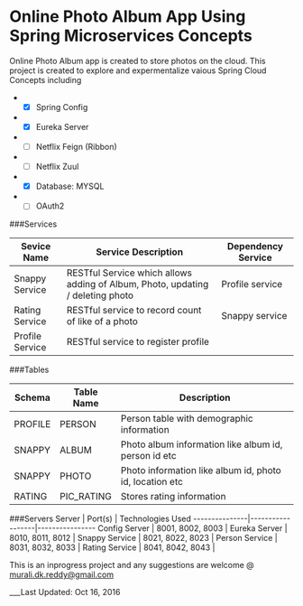 # Online Photo Album App Using Spring Microservices Concepts

Online Photo Album app is created to store photos on the cloud. This project is created to explore and expermentalize vaious Spring Cloud Concepts including

* - [x] Spring Config 
* - [x] Eureka Server
* - [ ] Netflix Feign (Ribbon)
* - [ ] Netflix Zuul
* - [x] Database: MYSQL
* - [ ] OAuth2

###Services

Sevice Name    | Service Description                                                                |Dependency Service
---------------|------------------------------------------------------------------------------------|-------------------
Snappy Service | RESTful Service which allows adding of Album, Photo, updating / deleting photo     |Profile service
Rating Service | RESTful service to record count of like of a photo                                 |Snappy service
Profile Service| RESTful service to register profile                                                |

###Tables

Schema |Table Name | Description  
-------|-----------|---------------------------------------------------------
PROFILE|PERSON     | Person table with demographic information 
SNAPPY |ALBUM      | Photo album information like album id, person id etc
SNAPPY |PHOTO      | Photo information like album id, photo id, location etc
RATING |PIC_RATING | Stores rating information


###Servers
Server         | Port(s)          | Technologies Used
---------------|------------------|----------------
Config Server  | 8001, 8002, 8003 |
Eureka Server  | 8010, 8011, 8012 |
Snappy Service | 8021, 8022, 8023 |
Person Service | 8031, 8032, 8033 |
Rating Service | 8041, 8042, 8043 |


This is an inprogress project and any suggestions are welcome @ murali.dk.reddy@gmail.com

___Last Updated: Oct 16, 2016
